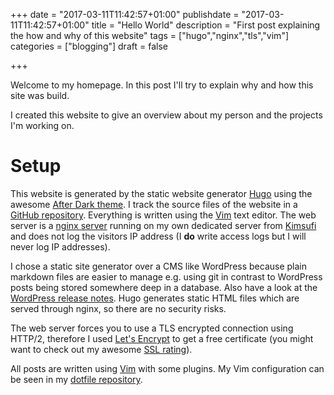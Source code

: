 +++
date = "2017-03-11T11:42:57+01:00"
publishdate = "2017-03-11T11:42:57+01:00"
title = "Hello World"
description = "First post explaining the how and why of this website"
tags = ["hugo","nginx","tls","vim"]
categories = ["blogging"]
draft = false

+++

Welcome to my homepage. In this post I'll try to explain why and how this site was build.

I created this website to give an overview about my person and the projects I'm working on.

<!--more-->

Setup
=
This website is generated by the static website generator [Hugo][1] using the awesome [After Dark theme][2]. I track the source files of the website in a [GitHub repository][3]. Everything is written using the [Vim][4] text editor. The web server is a [nginx server][5] running on my own dedicated server from [Kimsufi][6] and does not log the visitors IP address (I **do** write access logs but I will never log IP addresses).

I chose a static site generator over a CMS like WordPress because plain markdown files are easier to manage e.g. using git in contrast to WordPress posts being stored somewhere deep in a database. Also have a look at the [WordPress release notes][7]. Hugo generates static HTML files which are served through nginx, so there are no security risks.

The web server forces you to use a TLS encrypted connection using HTTP/2, therefore I used [Let's Encrypt][8] to get a free certificate (you might want to check out my awesome [SSL rating][9]).

All posts are written using [Vim][10] with some plugins. My Vim configuration can be seen in my [dotfile repository][11].


[1]: https://gohugo.io/
[2]: https://github.com/comfusion/after-dark
[3]: https://github.com/vbrandl/vbrandl.net
[4]: http://vim.org
[5]: https://nginx.org/
[6]: https://www.kimsufi.com/
[7]: https://wordpress.org/news/category/releases/
[8]: https://letsencrypt.org/
[9]: https://www.ssllabs.com/ssltest/analyze.html?d=www.vbrandl.net
[10]: http://www.vim.org/
[11]: https://github.com/vbrandl/dotfiles/tree/master/editors/vim/
